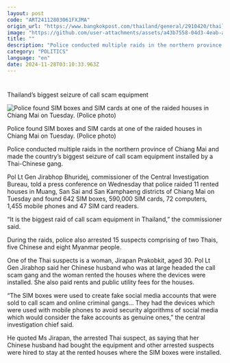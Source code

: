 ```yaml
---
layout: post
code: "ART24112803061FXJMA"
origin_url: "https://www.bangkokpost.com/thailand/general/2910420/thailands-biggest-seizure-of-call-scam-equipment"
image: "https://github.com/user-attachments/assets/a43b7558-04d3-4eab-af4e-dd1c7148fe73"
title: ""
description: "Police conducted multiple raids in the northern province of Chiang Mai and made the country’s biggest seizure of call scam equipment installed by a Thai-Chinese gang."
category: "POLITICS"
language: "en"
date: 2024-11-28T03:10:33.963Z
---
```


# 

Thailand’s biggest seizure of call scam equipment

![Police found SIM boxes and SIM cards at one of the raided houses in Chiang Mai on Tuesday. (Police photo)](https://github.com/user-attachments/assets/a742514b-ffec-46e6-90a5-29350375f1e0)

Police found SIM boxes and SIM cards at one of the raided houses in Chiang Mai on Tuesday. (Police photo)

Police conducted multiple raids in the northern province of Chiang Mai and made the country’s biggest seizure of call scam equipment installed by a Thai-Chinese gang.

Pol Lt Gen Jirabhop Bhuridej, commissioner of the Central Investigation Bureau, told a press conference on Wednesday that police raided 11 rented houses in Muang, San Sai and San Kamphaeng districts of Chiang Mai on Tuesday and found 642 SIM boxes, 590,000 SIM cards, 72 computers, 1,455 mobile phones and 47 SIM card readers.

“It is the biggest raid of call scam equipment in Thailand,” the commissioner said.

During the raids, police also arrested 15 suspects comprising of two Thais, five Chinese and eight Myanmar people.

One of the Thai suspects is a woman, Jirapan Prakobkit, aged 30. Pol Lt Gen Jirabhop said her Chinese husband who was at large headed the call scam gang and the woman rented the houses where the devices were installed. She also paid rents and public utility fees for the houses.

“The SIM boxes were used to create fake social media accounts that were sold to call scam and online criminal gangs… They had the devices which were used with mobile phones to avoid security algorithms of social media which would consider the fake accounts as genuine ones,” the central investigation chief said.

He quoted Ms Jirapan, the arrested Thai suspect, as saying that her Chinese husband had bought the equipment and other arrested suspects were hired to stay at the rented houses where the SIM boxes were installed.